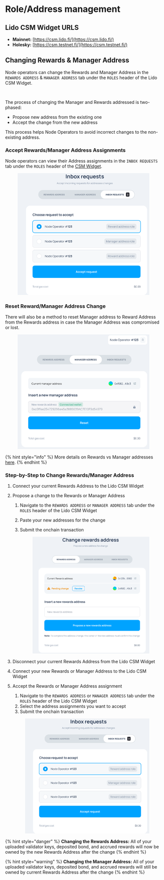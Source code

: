 # Role/Address management

## Lido CSM Widget URLS

* **Mainnet:** [https://csm.lido.fi/](https://csm.lido.fi/)
* **Holesky:** [https://csm.testnet.fi/](https://csm.testnet.fi/)

## Changing Rewards & Manager Address

Node operators can change the Rewards and Manager Address in the `REWARDS ADDRESS` & `MANAGER ADDRESS` tab under the `ROLES` header of the Lido CSM Widget.

<figure><img src="../../.gitbook/assets/image (3) (1) (1) (1) (1) (1).png" alt=""><figcaption></figcaption></figure>

The process of changing the Manager and Rewards addressed is two-phased:

* Propose new address from the existing one
* Accept the change from the new address

This process helps Node Operators to avoid incorrect changes to the non-existing address.

### Accept Rewards/Manager Address Assignments

Node operators can view their Address assignments in the `INBOX REQUESTS` tab under the `ROLES` header of the [CSM Widget](https://csm.testnet.fi/).

<figure><img src="../../.gitbook/assets/image (1) (1) (1) (1) (1) (1) (1) (1) (1) (1) (1) (1) (1) (1) (1).png" alt=""><figcaption></figcaption></figure>

### Reset Reward/Manager Address Change

There will also be a method to reset Manager address to Reward Address from the Rewards address in case the Manager Address was compromised or lost.

<figure><img src="../../.gitbook/assets/image (2) (1) (1) (1) (1) (1) (1) (1) (1) (1).png" alt=""><figcaption></figcaption></figure>

{% hint style="info" %}
More details on Rewards vs Manager addresses [here](https://operatorportal.lido.fi/modules/community-staking-module#block-268ecefc0b37498badc1bf0baab04e0b).
{% endhint %}

### Step-by-Step to Change Rewards/Manager Address

1. Connect your current Rewards Address to the Lido CSM Widget
2. Propose a change to the Rewards or Manager Address&#x20;
   1. Navigate to the `REWARDS ADDRESS` or `MANAGER ADDRESS` tab under the `ROLES` header of the Lido CSM Widget
   2. Paste your new addresses for the change
   3.  Submit the onchain transaction

       <figure><img src="../../.gitbook/assets/image (1) (1) (1).png" alt="" width="563"><figcaption></figcaption></figure>
3. &#x20;Disconnect your current Rewards Address from the Lido CSM Widget
4. Connect your new Rewards or Manager Address to the Lido CSM Widget
5.  &#x20;Accept the Rewards or Manager Address assignment

    1. Navigate to the `REWARDS ADDRESS` or `MANAGER ADDRESS` tab under the `ROLES` header of the Lido CSM Widget
    2. Select the address assignments you want to accept&#x20;
    3. Submit the onchain transaction

    <figure><img src="../../.gitbook/assets/image (2) (1).png" alt="" width="563"><figcaption></figcaption></figure>

{% hint style="danger" %}
**Changing the Rewards Address:** All of your uploaded validator keys, deposited bond, and accrued rewards will now be owned by the new Rewards Address after the change
{% endhint %}

{% hint style="warning" %}
**Changing the Manager Address:** All of your uploaded validator keys, deposited bond, and accrued rewards will still be owned by current Rewards Address after the change
{% endhint %}
